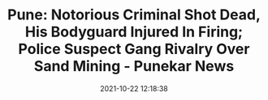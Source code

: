 ---
"title": "Pune: Notorious Criminal Shot Dead, His Bodyguard Injured In Firing; Police Suspect Gang Rivalry Over Sand Mining - Punekar News"
"date": "2021-10-22 12:18:38"
"feed_name": "GOOGLENEWSMINING"
"feed_website": "https://news.google.com/search?q=mining%2Bincident&hl=en-US&gl=US&ceid=US:en"
"feed_rss": "https://news.google.com/rss/search?q=mining%2Bincident&hl=en-US&gl=US&ceid=US:en"
"link": "https://www.punekarnews.in/pune-notorious-criminal-shot-dead-his-bodyguard-injured-in-firing-police-suspect-gang-rivalry-over-sand-mining/"
"source": "{'href': 'https://www.punekarnews.in', 'title': 'Punekar News'}"
"file": "_posts/2021-1-1-7ddc2309e27df2add511535cdf772ce39817986b.md"
"accident": "1"
"drilling": "0"
"represented_by": "0"
"dead": "1"
"injured": "1"
"arrested": "0"
"place": "pune"
"where": "unknown site"
"causes": "gunshot"
"place_uri": "http://en.wikipedia.org/wiki/Pune"
---